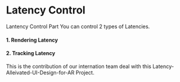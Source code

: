 # Latency Control

Lantency Control Part You can control 2 types of Latencies.  
#### 1. Rendering Latency  
#### 2. Tracking Latency

This is the contribution of our internation team deal with this Latency-Alleivated-UI-Design-for-AR Project.
